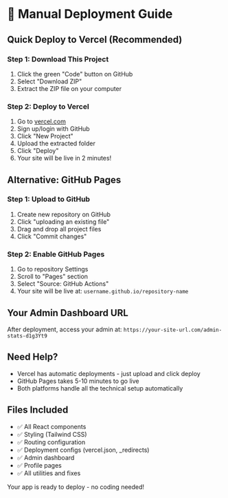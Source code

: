 # 🚀 Manual Deployment Guide

## Quick Deploy to Vercel (Recommended)

### Step 1: Download This Project

1. Click the green "Code" button on GitHub
2. Select "Download ZIP"
3. Extract the ZIP file on your computer

### Step 2: Deploy to Vercel

1. Go to [vercel.com](https://vercel.com)
2. Sign up/login with GitHub
3. Click "New Project"
4. Upload the extracted folder
5. Click "Deploy"
6. Your site will be live in 2 minutes!

## Alternative: GitHub Pages

### Step 1: Upload to GitHub

1. Create new repository on GitHub
2. Click "uploading an existing file"
3. Drag and drop all project files
4. Click "Commit changes"

### Step 2: Enable GitHub Pages

1. Go to repository Settings
2. Scroll to "Pages" section
3. Select "Source: GitHub Actions"
4. Your site will be live at: `username.github.io/repository-name`

## Your Admin Dashboard URL

After deployment, access your admin at:
`https://your-site-url.com/admin-stats-d1g3Yt9`

## Need Help?

- Vercel has automatic deployments - just upload and click deploy
- GitHub Pages takes 5-10 minutes to go live
- Both platforms handle all the technical setup automatically

## Files Included

- ✅ All React components
- ✅ Styling (Tailwind CSS)
- ✅ Routing configuration
- ✅ Deployment configs (vercel.json, \_redirects)
- ✅ Admin dashboard
- ✅ Profile pages
- ✅ All utilities and fixes

Your app is ready to deploy - no coding needed!
